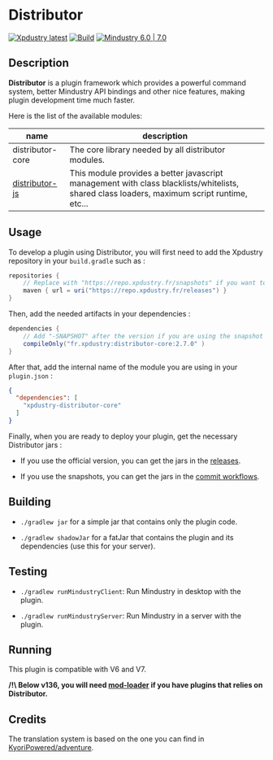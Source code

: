 # Distributor

[![Xpdustry latest](https://repo.xpdustry.fr/api/badge/latest/releases/fr/xpdustry/distributor-core?color=00FFFF&name=Distributor&prefix=v)](https://github.com/Xpdustry/Distributor/releases)
[![Build](https://github.com/Xpdustry/Distributor/actions/workflows/build.yml/badge.svg?branch=master)](https://github.com/Xpdustry/Distributor/actions/workflows/build.yml)
[![Mindustry 6.0 | 7.0 ](https://img.shields.io/badge/Mindustry-6.0%20%7C%207.0-ffd37f)](https://github.com/Anuken/Mindustry/releases)

## Description

**Distributor** is a plugin framework which provides a powerful command system,
better Mindustry API bindings and other nice features, making plugin development time much faster.

Here is the list of the available modules:

| name                                                                                                    | description                                                                                                                                |
|---------------------------------------------------------------------------------------------------------|--------------------------------------------------------------------------------------------------------------------------------------------|
| distributor-core                                                                                        | The core library needed by all distributor modules.                                                                                        |
| [distributor-js](https://github.com/Xpdustry/Distributor/tree/master/distributor-script/distributor-js) | This module provides a better javascript management with class blacklists/whitelists, shared class loaders, maximum script runtime, etc... | 

## Usage

To develop a plugin using Distributor, you will first need to add the Xpdustry repository in your `build.gradle` such as :

```gradle
repositories {
    // Replace with "https://repo.xpdustry.fr/snapshots" if you want to use snapshots
    maven { url = uri("https://repo.xpdustry.fr/releases") }
}
```

Then, add the needed artifacts in your dependencies :

```gradle
dependencies {
    // Add "-SNAPSHOT" after the version if you are using the snapshot repository
    compileOnly("fr.xpdustry:distributor-core:2.7.0" )
}
```

After that, add the internal name of the module you are using in your `plugin.json` :

```json
{
  "dependencies": [
    "xpdustry-distributor-core"
  ]
}
```

Finally, when you are ready to deploy your plugin, get the necessary Distributor jars :

- If you use the official version, you can get the jars in the [releases](https://github.com/Xpdustry/Distributor/releases).

- If you use the snapshots, you can get the jars in the [commit workflows](https://github.com/Xpdustry/Distributor/actions/workflows/commit.yml).

## Building

- `./gradlew jar` for a simple jar that contains only the plugin code.

- `./gradlew shadowJar` for a fatJar that contains the plugin and its dependencies (use this for your server).

## Testing

- `./gradlew runMindustryClient`: Run Mindustry in desktop with the plugin.

- `./gradlew runMindustryServer`: Run Mindustry in a server with the plugin.

## Running

This plugin is compatible with V6 and V7.

**/!\ Below v136, you will need [mod-loader](https://github.com/Xpdustry/ModLoaderPlugin) if you have plugins that relies on Distributor.**

## Credits

The translation system is based on the one you can find in [KyoriPowered/adventure](https://github.com/KyoriPowered/adventure).

